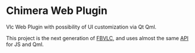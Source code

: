 Chimera Web Plugin
==========

Vlc Web Plugin with possibility of UI customization via Qt Qml.

This project is the next generation of [FBVLC](https://github.com/RSATom/fbvlc), and uses almost the same [API](http://code.google.com/p/fbvlc/wiki/FBVLC_API) for JS and Qml.
